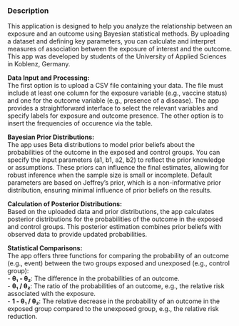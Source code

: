 <div>
  <h3>Description</h3>
</div>

<p>
This application is designed to help you analyze the relationship between an exposure and an outcome using Bayesian statistical methods.  
By uploading a dataset and defining key parameters, you can calculate and interpret measures of association between the exposure of interest and the outcome. This app was developed by students of the University of Applied Sciences in Koblenz, Germany. 
</p>

<p>
<strong>Data Input and Processing:</strong><br>
The first option is to upload a CSV file containing your data. The file must include at least one column for the exposure variable (e.g., vaccine status) and one for the outcome variable (e.g., presence of a disease).  
The app provides a straightforward interface to select the relevant variables and specify labels for exposure and outcome presence.
The other option is to insert the frequencies of occurence via the table.
</p>

<p>
<strong>Bayesian Prior Distributions:</strong><br>
The app uses Beta distributions to model prior beliefs about the probabilities of the outcome in the exposed and control groups.  
You can specify the input parameters (a1, b1, a2, b2) to reflect the prior knowledge or assumptions. These priors can influence the final estimates, allowing for robust inference when the sample size is small or incomplete.
Default parameters are based on Jeffrey’s prior, which is a non-informative prior distribution, ensuring minimal influence of prior beliefs on the results.
</p>

<p>
<strong>Calculation of Posterior Distributions:</strong><br>
Based on the uploaded data and prior distributions, the app calculates posterior distributions for the probabilities of the outcome in the exposed and control groups.  
This posterior estimation combines prior beliefs with observed data to provide updated probabilities.
</p>

<p>
<strong>Statistical Comparisons:</strong><br>
The app offers three functions for comparing the probability of an outcome (e.g., event) between the two groups exposed and unexposed (e.g., control group):<br>
- <strong>θ₁ - θ₂</strong>: The difference in the probabilities of an outcome.<br>
- <strong>θ₁ / θ₂</strong>: The ratio of the probabilities of an outcome, e.g., the relative risk associated with the exposure.<br>
- <strong>1 - θ₁ / θ₂</strong>: The relative decrease in the probability of an outcome in the exposed group compared to the unexposed group, e.g., the relative risk reduction.
</p>

